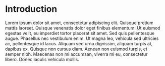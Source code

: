 # Introduction
Lorem ipsum dolor sit amet, consectetur adipiscing elit. Quisque pretium mattis laoreet. Quisque venenatis dolor eget finibus elementum. Ut euismod egestas velit, eu imperdiet tortor placerat sit amet. Sed quis pellentesque augue. Phasellus nec vestibulum enim. Ut magna leo, vehicula sed ultricies ac, pellentesque id lacus. Aliquam sed urna dignissim, aliquam turpis at, dapibus ex. Quisque non cursus diam. Aenean non euismod turpis, et semper nibh. Maecenas non mi accumsan, viverra mi eu, consectetur libero. Donec iaculis vehicula mollis.
